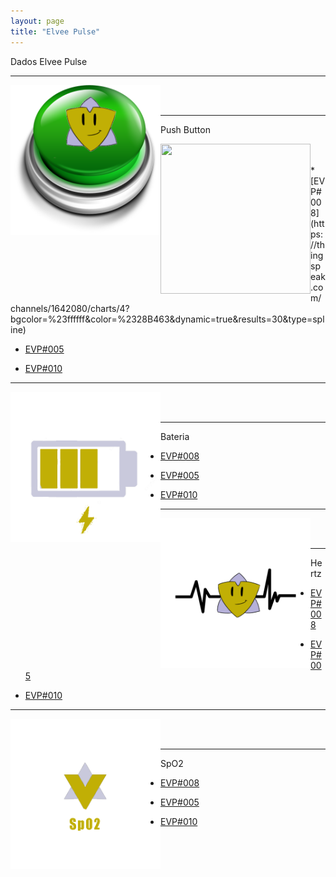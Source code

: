 ```yaml
---
layout: page
title: "Elvee Pulse"
---
```


Dados Elvee Pulse

------

<img style="float: left;" src="/photos/bot.png" height = 240px width = 240px>
<br/><br/>

---

Push Button

<img style="float: left;" src="https://thingspeak.com/channels/1642080/charts/4?bgcolor=%23ffffff&color=%2328B463&dynamic=true&results=30&type=spline" height = 240px width = 240px>
<br/><br/>
  *  [EVP#008](https://thingspeak.com/channels/1642080/charts/4?bgcolor=%23ffffff&color=%2328B463&dynamic=true&results=30&type=spline)

  *  [EVP#005](https://thingspeak.com/channels/1520544/charts/4?bgcolor=%23ffffff&color=%23d62020&dynamic=true&results=60&type=line&update=15)

  *  [EVP#010](https://thingspeak.com/channels/1643179/charts/4?bgcolor=%23ffffff&color=%23d62020&dynamic=true&results=60&type=line&update=15)

------

<img style="float: left;" src="/photos/bat.png" height = 240px width = 240px>
<br/><br/>

---

Bateria



*  [EVP#008](https://thingspeak.com/channels/1642080/charts/1?bgcolor=%23ffffff&color=%23d62020&dynamic=true&results=30&type=spline)

*  [EVP#005](https://thingspeak.com/channels/1520544/charts/1?bgcolor=%23ffffff&color=%23d62020&dynamic=true&results=60&type=line&update=15)

*  [EVP#010](https://thingspeak.com/channels/1643179/charts/1?bgcolor=%23ffffff&color=%23d62020&dynamic=true&results=60&type=line&update=15)

------

<img style="float: left;" src="/photos/HR.png" height = 240px width = 240px>
<br/><br/>

---

Hertz



*  [EVP#008](https://thingspeak.com/channels/1642080/charts/2?bgcolor=%23ffffff&color=%23d62020&dynamic=true&results=60&type=line&update=15)

*  [EVP#005](https://thingspeak.com/channels/1520544/charts/2?bgcolor=%23ffffff&color=%23d62020&dynamic=true&results=60&type=line&update=15)

*  [EVP#010](https://thingspeak.com/channels/1643179/charts/2?bgcolor=%23ffffff&color=%23d62020&dynamic=true&results=60&type=line&update=15)

------

<img style="float: left;" src="/photos/SpO2.png" height = 240px width = 240px>
<br/><br/>

---

SpO2



*  [EVP#008](https://thingspeak.com/channels/1642080/charts/3?bgcolor=%23ffffff&color=%23d62020&dynamic=true&results=60&type=line&update=15)

*  [EVP#005](https://thingspeak.com/channels/1520544/charts/3?bgcolor=%23ffffff&color=%23d62020&dynamic=true&results=60&type=line&update=15)

*  [EVP#010](https://thingspeak.com/channels/1643179/charts/3?bgcolor=%23ffffff&color=%23d62020&dynamic=true&results=60&type=line&update=15)